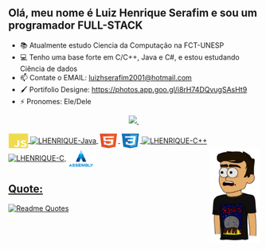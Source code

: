 ## Olá, meu nome é Luiz Henrique Serafim e sou um programador FULL-STACK ##

- 📚 Atualmente estudo Ciencia da Computação na FCT-UNESP
- 💻 Tenho uma base forte em C/C++, Java e C#, e estou estudando Ciência de dados
- 📫 Contate o EMAIL: luizhserafim2001@hotmail.com
- 🖌 Portifolio Designe: https://photos.app.goo.gl/i8rH74DQvugSAsHt9
- ⚡  Pronomes: Ele/Dele 

<div align="center">
  <a href="https://github.com/LHSerafim21">
  <img height="180em" src="https://github-readme-stats.vercel.app/api?username=LHSerafim21&show_icons=true&theme=dark&include_all_commits=true&count_private=true"/>
  <img height="180em" src="https://github-readme-stats.vercel.app/api/top-langs/?username=LHSerafim21&layout=compact&theme=radical" alt="">
</div>

  <div style="display: inline_block"><br>
  <img align="center" alt="LHENRIQUE-Js" height="30" width="40" src="https://raw.githubusercontent.com/devicons/devicon/master/icons/javascript/javascript-plain.svg">
  <img align="center" alt="LHENRIQUE-Java" height="30" width="40" src="https://t.ctcdn.com.br/K7ExAkAuGOPFDxxm3KHEgRm8Xz0=/1024x0/smart/i553155.png">
  <img align="center" alt="LHENRIQUE-HTML" height="30" width="40" src="https://raw.githubusercontent.com/devicons/devicon/master/icons/html5/html5-original.svg">
  <img align="center" alt="LHENRIQUE-CSS" height="30" width="40" src="https://raw.githubusercontent.com/devicons/devicon/master/icons/css3/css3-original.svg">
  <img align="center" alt="LHENRIQUE-C++" height="35" width="35" src="https://www.alura.com.br/artigos/assets/formacao-linguagem-c-plus-plus/img-01.png">
  <img align="center" alt="LHENRIQUE-C" height="40" width="40" src="https://qph.fs.quoracdn.net/main-qimg-5e0c029605986bc1c4f97e2e433d1de8">
  <img align="center" alt="LHENRIQUE-C" height="40" width="60" src="https://github.com/LHSerafim21/LHSerafim21/blob/main/Imagens/SAMAVi-Assembly.png?raw=true">
    <img align="right" alt="LHENRIQUE-2D" height="190" width="100" src="https://github.com/LHSerafim21/LHSerafim21/blob/main/Imagens/Art-Min.png?raw=true">
</div>
 
 ## Quote:

[![Readme Quotes](https://quotes-github-readme.vercel.app/api?type=horizontal&theme=dracula)](https://github.com/piyushsuthar/github-readme-quotes)
 
